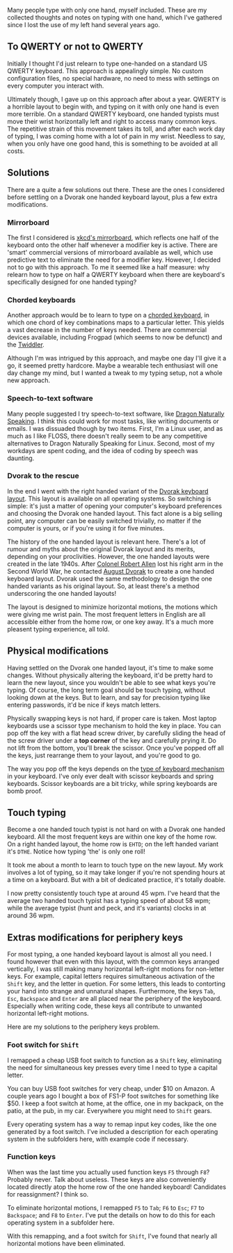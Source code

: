 Many people type with only one hand, myself included. These are my collected thoughts and
notes on typing with one hand, which I've gathered since I lost the use of my left
hand several years ago.

## To QWERTY or not to QWERTY
Initially I thought I'd just relearn to type one-handed on a standard US QWERTY
keyboard. This approach is appealingly simple. No custom configuration files,
no special hardware, no need to mess with settings on every computer you interact with.

Ultimately though, I gave up on this approach after about a year. QWERTY is a
horrible layout to begin with, and typing on it with only one hand is even more
terrible. On a standard QWERTY keyboard, one handed typists must move their
wrist horizontally left and right to access many common keys. The repetitive
strain of this movement takes its toll, and after each work day of typing, I
was coming home with a lot of pain in my wrist. Needless to say, when you only
have one good hand, this is something to be avoided at all costs.

## Solutions
There are a quite a few solutions out there. These are the ones I considered
before settling on a Dvorak one handed keyboard layout, plus a few extra modifications.

### Mirrorboard
The first I considered is [xkcd's
mirrorboard](https://blog.xkcd.com/2007/08/14/mirrorboard-a-one-handed-keyboard-layout-for-the-lazy/),
which reflects one half of the keyboard onto the other half whenever a modifier
key is active. There are 'smart' commercial versions of mirrorboard available
as well, which use predictive text to eliminate the need for a modifier key.
However, I decided not to go with this approach. To me it seemed like a half
measure: why relearn how to type on half a QWERTY keyboard when there are
keyboard's specifically designed for one handed typing?

### Chorded keyboards
Another approach would be to learn to type on a [chorded
keyboard](https://en.wikipedia.org/wiki/Chorded_keyboard), in which one chord
of key combinations maps to a particular letter. This yields a vast decrease in
the number of keys needed. There are commercial devices available, including
Frogpad (which seems to now be defunct) and the
[Twiddler](https://twiddler.tekgear.com/).

Although I'm was intrigued by this
approach, and maybe one day I'll give it a go, it seemed pretty hardcore. Maybe
a wearable tech enthusiast will one day change my mind, but I wanted a tweak
to my typing setup, not a whole new approach.

### Speech-to-text software
Many people suggested I try speech-to-text software, like [Dragon Naturally Speaking](https://www.nuance.com/dragon.html). I think this could work for most tasks, like writing documents or emails. I was dissuaded though by two items. First, I'm a Linux user, and as much as I like FLOSS, there doesn't really seem to be any competitive alternatives to Dragon Naturally Speaking for Linux. Second, most of my workdays are spent coding, and the idea of coding by speech was daunting.

### Dvorak to the rescue
In the end I went with the right handed variant of the [Dvorak keyboard
layout](https://en.wikipedia.org/wiki/Dvorak_Simplified_Keyboard#One-handed_versions).
This layout is available on all operating systems. So switching is simple: it's just a matter of
opening your computer's keyboard preferences and choosing the Dvorak one handed
layout. This fact alone is a big selling point, any computer can be easily
switched trivially, no matter if the computer is yours, or if you're using it
for five minutes.

The history of the one handed layout is relevant here. There's a lot of
rumour and myths about the original Dvorak layout and its merits, depending on
your proclivities. However, the one handed layouts were created in the late
1940s. After [Colonel Robert
Allen](https://en.wikipedia.org/wiki/Robert_S._Allen) lost his right arm in the
Second World War, he contacted [August
Dvorak](https://en.wikipedia.org/wiki/August_Dvorak) to create a one handed
keyboard layout. Dvorak used the same methodology to design the one handed
variants as his original layout. So, at least there's a method underscoring the
one handed layouts!

The layout is designed to minimize horizontal motions, the motions which were
giving me wrist pain. The most frequent letters in English are all accessible
either from the home row, or one key away.  It's a much more pleasent
typing experience, all told.

## Physical modifications
Having settled on the Dvorak one handed layout, it's time to make some changes.
Without physically altering the keyboard, it'd be pretty hard to learn the
new layout, since you wouldn't be able to see what keys you're typing. Of course,
the long term goal should be touch typing, without looking down at the keys.
But to learn, and say for precision typing like entering passwords, it'd be
nice if keys match letters.

Physically swapping keys is not hard, if proper care is taken. Most laptop
keyboards use a scissor type mechanism to hold the key in place. You can pop
off the key with a flat head screw driver, by carefully sliding the head of the
screw driver under a __top corner__ of the key and carefully prying it. Do
not lift from the bottom, you'll break the scissor. Once you've popped off all
the keys, just rearrange them to your layout, and you're good to go.

The way you pop off the keys depends on the [type of keyboard
mechanism](https://en.wikipedia.org/wiki/Keyboard_technology) in your keyboard.
I've only ever dealt with scissor keyboards and spring keyboards. Scissor
keyboards are a bit tricky, while spring keyboards are bomb proof.

## Touch typing
Become a one handed touch typist is not hard on with a Dvorak one handed
keyboard. All the most frequent keys are within one key of the home row.  On a
right handed layout, the home row is `EHTD`; on the left handed variant it's
`DTHE`.  Notice how typing 'the' is only one roll!

It took me about a month to learn to touch type on the new layout. My work
involves a lot of typing, so it may take longer if you're not spending hours at
a time on a keyboard. But with a bit of dedicated practice, it's totally
doable.

I now pretty consistently touch type at around 45 wpm.
I've heard that the average two handed touch typist has a typing speed of about 58
wpm; while the average typist (hunt and peck, and it's variants) clocks in at
around 36 wpm.

## Extras modifications for periphery keys
For most typing, a one handed keyboard layout is almost all you need. I found
however that even with this layout, with the common keys arranged vertically, I was
still making many horizontal left-right motions for non-letter keys. For
example, capital letters requires simultaneous activation of the `Shift` key,
and the letter in quetion.  For some letters, this leads to contorting your
hand into strange and unnatural shapes.  Furthermore, the keys `Tab`, `Esc`,
`Backspace` and `Enter` are all placed near the periphery of the keyboard.
Especially when writing code, these keys all contribute to unwanted horizontal
left-right motions.

Here are my solutions to the periphery keys problem.

### Foot switch for `Shift`
I remapped a cheap USB foot switch to function as a `Shift` key, eliminating
the need for simultaneous key presses every time I need to type a capital
letter.

You can buy USB foot switches for very cheap, under $10 on Amazon. A couple
years ago I bought a box of FS1-P foot switches for something like $50. I keep
a foot switch at home, at the office, one in my backpack, on the patio, at the
pub, in my car. Everywhere you might need to `Shift` gears.

Every operating system has a way to remap input key codes, like the one
generated by a foot switch. I've included a description for each operating system in the subfolders here, with example code if necessary.

### Function keys
When was the last time you actually used function keys `F5` through `F8`?
Probably never. Talk about useless. These keys are also conveniently located
directly atop the home row of the one handed keyboard! Candidates for
reassignment? I think so.

To eliminate horizontal motions, I remapped `F5` to `Tab`; `F6` to `Esc`; `F7`
to `Backspace`; and `F8` to `Enter`. I've put the details on how to do this for each operating
system in a subfolder here.

With this remapping, and a foot switch for `Shift`, I've found that nearly all
horizontal motions have been eliminated.
